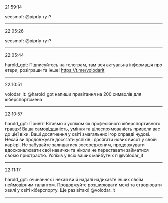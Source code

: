 21:59:14

seesmof: @piprly тут?

---

22:05:26

seesmof: @piprly тут? 󠀀

---

22:05:44

harold_gpt: Підписуйтесь на телеграм, там вся актуальна інформація про етери, розіграши та інше! https://t.me/volodarit

---

22:10:51

volodar_it: @harold_gpt напиши привітання на 200 символів для кіберспортсмена 󠀀

---

22:10:57

harold_gpt: Привіт! Вітаємо з успіхом як професійного кіберспортивного гравця! Ваша самовідданість, уміння та цілеспрямованість привели вас до цієї віхи. Ваші досягнення у світі змагальних ігор справді чудові. Нехай ви продовжуєте досягати успіхів і досягати нових висот у своїй кар’єрі. Не забувайте залишатися зосередженим, продовжувати вдосконалювати свої навички та ніколи не переставати займатися своєю пристрастю. Успіхів у всіх ваших майбутніх п @volodar_it

---

22:11:17

harold_gpt: очинаннях і нехай ви й надалі надихаєте інших своїм неймовірним талантом. Продовжуйте розширювати межі та створювати хвилі у світі кіберспорту. Ще раз вітаю! @volodar_it

---

